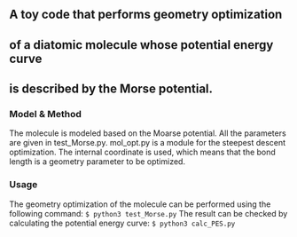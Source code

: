 ## A toy code that performs geometry optimization
## of a diatomic molecule whose potential energy curve
## is described by the Morse potential.

### Model & Method
The molecule is modeled based on the Moarse potential. All the
parameters are given in test_Morse.py. mol_opt.py is a module
for the steepest descent optimization. The internal coordinate
is used, which means that the bond length is a geometry parameter
to be optimized.

### Usage
The geometry optimization of the molecule can be performed using
the following command:
`$ python3 test_Morse.py`
The result can be checked by calculating the potential energy
curve:
`$ python3 calc_PES.py`
